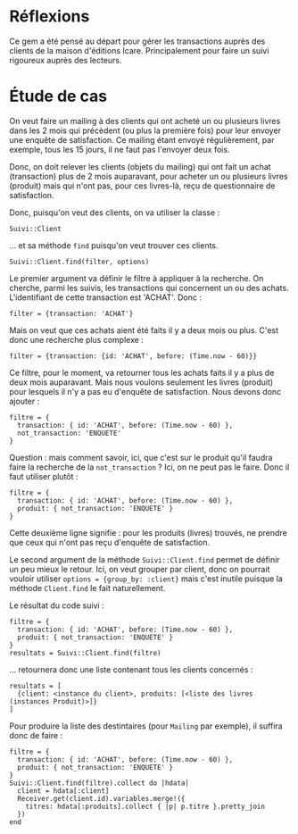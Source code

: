 # Réflexions

Ce gem a été pensé au départ pour gérer les transactions auprès des clients de la maison d'éditions Icare. Principalement pour faire un suivi rigoureux auprès des lecteurs.

# Étude de cas

On veut faire un mailing à des clients qui ont acheté un ou plusieurs livres dans les 2 mois qui précèdent (ou plus la première fois) pour leur envoyer une enquête de satisfaction.
Ce mailing étant envoyé régulièrement, par exemple, tous les 15 jours, il ne faut pas l'envoyer deux fois.

Donc, on doit relever les clients (objets du mailing) qui ont fait un achat (transaction) plus de 2 mois auparavant, pour acheter un ou plusieurs livres (produit) mais qui n'ont pas, pour ces livres-là, reçu de questionnaire de satisfaction.

Donc, puisqu'on veut des clients, on va utiliser la classe :

~~~
Suivi::Client
~~~

… et sa méthode `find` puisqu'on veut trouver ces clients.

~~~
Suivi::Client.find(filter, options)
~~~

Le premier argument va définir le filtre à appliquer à la recherche. On cherche, parmi les suivis, les transactions qui concernent un ou des achats. L'identifiant de cette transaction est 'ACHAT'. Donc :

~~~
filter = {transaction: 'ACHAT'}
~~~

Mais on veut que ces achats aient été faits il y a deux mois ou plus. C'est donc une recherche plus complexe :

~~~
filter = {transaction: {id: 'ACHAT', before: (Time.now - 60)}}
~~~

Ce filtre, pour le moment, va retourner tous les achats faits il y a plus de deux mois auparavant. Mais nous voulons seulement les livres (produit) pour lesquels il n'y a pas eu d'enquête de satisfaction. Nous devons donc ajouter :

~~~
filtre = {
  transaction: { id: 'ACHAT', before: (Time.now - 60) },
  not_transaction: 'ENQUETE'
}
~~~

Question : mais comment savoir, ici, que c'est sur le produit qu'il faudra faire la recherche de la `not_transaction` ? Ici, on ne peut pas le faire. Donc il faut utiliser plutôt :

~~~
filtre = {
  transaction: { id: 'ACHAT', before: (Time.now - 60) },
  produit: { not_transaction: 'ENQUETE' }
}
~~~

Cette deuxième ligne signifie : pour les produits (livres) trouvés, ne prendre que ceux qui n'ont pas reçu d'enquête de satisfaction.

Le second argument de la méthode `Suivi::Client.find` permet de définir un peu mieux le retour. Ici, on veut grouper par client, donc on pourrait vouloir utiliser `options = {group_by: :client}` mais c'est inutile puisque la méthode `Client.find` le fait naturellement.

Le résultat du code suivi :

~~~
filtre = {
  transaction: { id: 'ACHAT', before: (Time.now - 60) },
  produit: { not_transaction: 'ENQUETE' }
}
resultats = Suivi::Client.find(filtre)

~~~

… retournera donc une liste contenant tous les clients concernés :

~~~
resultats = [
  {client: <instance du client>, produits: [<liste des livres (instances Produit)>]}
]
~~~

Pour produire la liste des destintaires (pour `Mailing` par exemple), il suffira donc de faire :

~~~
filtre = {
  transaction: { id: 'ACHAT', before: (Time.now - 60) },
  produit: { not_transaction: 'ENQUETE' }
}
Suivi::Client.find(filtre).collect do |hdata|
  client = hdata[:client]
  Receiver.get(client.id).variables.merge!({
    titres: hdata[:produits].collect { |p| p.titre }.pretty_join 
  })
end
~~~
